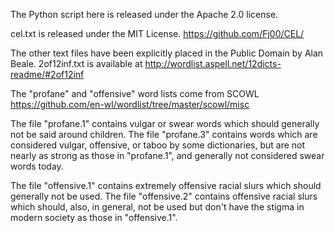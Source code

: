 The Python script here is released under the Apache 2.0 license.

cel.txt is released under the MIT License.
https://github.com/Fj00/CEL/

The other text files have been explicitly placed in the Public Domain by Alan Beale.
2of12inf.txt is available at http://wordlist.aspell.net/12dicts-readme/#2of12inf

The "profane" and "offensive" word lists come from SCOWL
https://github.com/en-wl/wordlist/tree/master/scowl/misc

The file "profane.1" contains vulgar or swear words which should
generally not be said around children.  The file "profane.3" contains
words which are considered vulgar, offensive, or taboo by some
dictionaries, but are not nearly as strong as those in "profane.1",
and generally not considered swear words today.

The file "offensive.1" contains extremely offensive racial slurs which
should generally not be used.  The file "offensive.2" contains
offensive racial slurs which should, also, in general, not be used but
don't have the stigma in modern society as those in "offensive.1".
